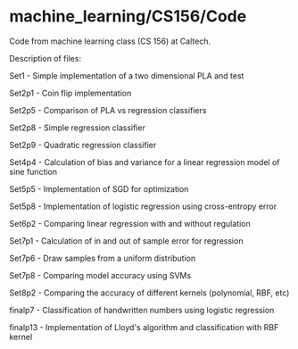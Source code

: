 # machine_learning/CS156/Code
Code from machine learning class (CS 156) at Caltech.

Description of files:


Set1 - Simple implementation of a two dimensional PLA and test

Set2p1 - Coin flip implementation

Set2p5 - Comparison of PLA vs regression classifiers

Set2p8 - Simple regression classifier

Set2p9 - Quadratic regression classifier

Set4p4 - Calculation of bias and variance for a linear regression model of 
         sine function
         
Set5p5 - Implementation of SGD for optimization

Set5p8 - Implementation of logistic regression using cross-entropy error

Set6p2 - Comparing linear regression with and without regulation

Set7p1 - Calculation of in and out of sample error for regression

Set7p6 - Draw samples from a uniform distribution

Set7p8 - Comparing model accuracy using SVMs

Set8p2 - Comparing the accuracy of different kernels (polynomial, RBF, etc)

finalp7 - Classification of handwritten numbers using logistic regression

finalp13 - Implementation of Lloyd's algorithm and classification with RBF 
           kernel
